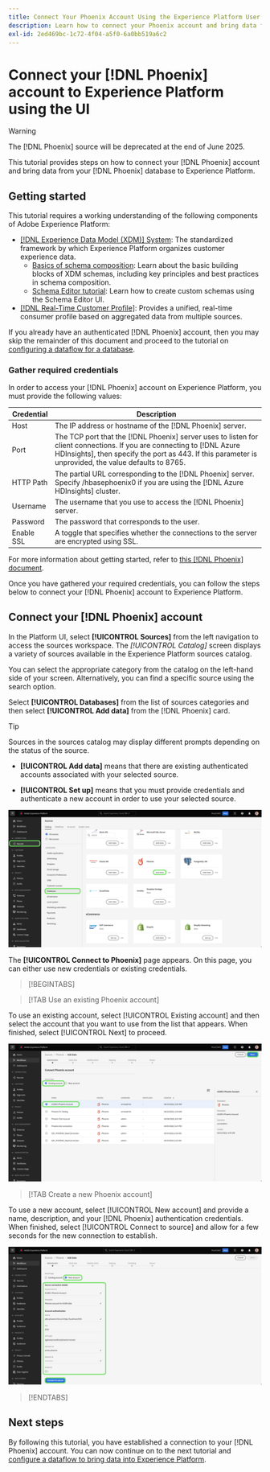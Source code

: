 ```yaml
---
title: Connect Your Phoenix Account Using the Experience Platform User Interface
description: Learn how to connect your Phoenix account and bring data from your Phoenix database to Experience Platform using the user interface.
exl-id: 2ed469bc-1c72-4f04-a5f0-6a0bb519a6c2
---
```

# Connect your [!DNL Phoenix] account to Experience Platform using the UI

>[!WARNING]
>
>The [!DNL Phoenix] source will be deprecated at the end of June 2025.

This tutorial provides steps on how to connect your [!DNL Phoenix] account and bring data from your [!DNL Phoenix] database to Experience Platform.

## Getting started

This tutorial requires a working understanding of the following components of Adobe Experience Platform:

* [[!DNL Experience Data Model (XDM)] System](../../../../../xdm/home.md): The standardized framework by which Experience Platform organizes customer experience data.
    * [Basics of schema composition](../../../../../xdm/schema/composition.md): Learn about the basic building blocks of XDM schemas, including key principles and best practices in schema composition.
    * [Schema Editor tutorial](../../../../../xdm/tutorials/create-schema-ui.md): Learn how to create custom schemas using the Schema Editor UI.
* [[!DNL Real-Time Customer Profile]](../../../../../profile/home.md): Provides a unified, real-time consumer profile based on aggregated data from multiple sources.

If you already have an authenticated [!DNL Phoenix] account, then you may skip the remainder of this document and proceed to the tutorial on [configuring a dataflow for a database](../../dataflow/databases.md).

### Gather required credentials

In order to access your [!DNL Phoenix] account on Experience Platform, you must provide the following values:

| Credential | Description |
| --- | --- |
| Host | The IP address or hostname of the [!DNL Phoenix] server. |
| Port | The TCP port that the [!DNL Phoenix] server uses to listen for client connections. If you are connecting to [!DNL Azure HDInsights], then specify the port as 443. If this parameter is unprovided, the value defaults to 8765. |
| HTTP Path | The partial URL corresponding to the [!DNL Phoenix] server. Specify /hbasephoenix0 if you are using the [!DNL Azure HDInsights] cluster. |
| Username | The username that you use to access the [!DNL Phoenix] server. |
| Password | The password that corresponds to the user. |
| Enable SSL | A toggle that specifies whether the connections to the server are encrypted using SSL. |

For more information about getting started, refer to [this [!DNL Phoenix] document](https://python-phoenixdb.readthedocs.io/en/latest/api.html).

Once you have gathered your required credentials, you can follow the steps below to connect your [!DNL Phoenix] account to Experience Platform.

## Connect your [!DNL Phoenix] account

In the Platform UI, select **[!UICONTROL Sources]** from the left navigation to access the sources workspace. The *[!UICONTROL Catalog]* screen displays a variety of sources available in the Experience Platform sources catalog.

You can select the appropriate category from the catalog on the left-hand side of your screen. Alternatively, you can find a specific source using the search option.

Select **[!UICONTROL Databases]** from the list of sources categories and then select **[!UICONTROL Add data]** from the [!DNL Phoenix] card.

>[!TIP]
>
>Sources in the sources catalog may display different prompts depending on the status of the source.
> 
>* **[!UICONTROL Add data]** means that there are existing authenticated accounts associated with your selected source. 
>
>* **[!UICONTROL Set up]** means that you must provide credentials and authenticate a new account in order to use your selected source.

![The sources catalog on the Experience Platform UI with the Phoenix source card selected.](../../../../images/tutorials/create/phoenix/catalog.png)

The **[!UICONTROL Connect to Phoenix]** page appears. On this page, you can either use new credentials or existing credentials.

>[!BEGINTABS]

>[!TAB Use an existing Phoenix account]

To use an existing account, select [!UICONTROL Existing account] and then select the account that you want to use from the list that appears. When finished, select [!UICONTROL Next] to proceed.

![A list of authenticated Phoenix database accounts that already exist in your organization.](../../../../images/tutorials/create/phoenix/existing.png)

>[!TAB Create a new Phoenix account]

To use a new account, select [!UICONTROL New account] and provide a name, description, and your [!DNL Phoenix] authentication credentials. When finished, select [!UICONTROL Connect to source] and allow for a few seconds for the new connection to establish.

![The new account interface where you can provide authentication credentials and create a Phoenix account.](../../../../images/tutorials/create/phoenix/new.png)

>[!ENDTABS]

## Next steps

By following this tutorial, you have established a connection to your [!DNL Phoenix] account. You can now continue on to the next tutorial and [configure a dataflow to bring data into Experience Platform](../../dataflow/databases.md).
